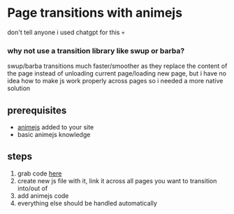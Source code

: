 # Page transitions with animejs
don't tell anyone i used chatgpt for this 💀

### why not use a transition library like swup or barba?
swup/barba transitions much faster/smoother as they replace the content of the page instead of unloading current page/loading new page, but i have no idea how to make js work properly across pages so i needed a more native solution

## prerequisites
- [animejs](https://animejs.com/) added to your site
- basic animejs knowledge

## steps
1. grab code [here](./materials/animejs-page-transitions.js)
2. create new js file with it, link it across all pages you want to transition into/out of
3. add animejs code
4. everything else should be handled automatically
